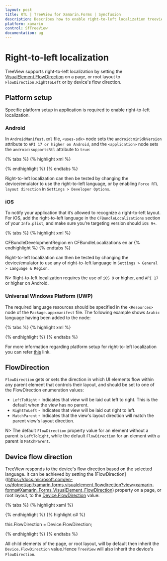 ```yaml
---
layout: post
title: RTL | TreeView for Xamarin.Forms | Syncfusion
description: Describes how to enable right-to-left localization treeview.
platform: xamarin
control: SfTreeView
documentation: ug
---
```


# Right-to-left localization

 TreeView supports right-to-left localization by setting the [VisualElement.FlowDirection](https://docs.microsoft.com/en-us/dotnet/api/xamarin.forms.visualelement.flowdirection?view=xamarin-forms#Xamarin_Forms_VisualElement_FlowDirection) on a page, or root layout to `FlowDirection.RightToLeft` or by device's flow direction.

## Platform setup

Specific platform setup in application is required to enable right-to-left localization.

### Android
 
  In `AndroidManifest.xml` file, `<uses-sdk>` node sets the `android:minSdkVersion` attribute to `API 17 or higher on Android`, and the `<application>` node sets the `android:supportsRtl` attribute to `true`:

{% tabs %}
{% highlight xml %}

<?xml version="1.0" encoding="utf-8"?>
<manifest xmlns:android="http://schemas.android.com/apk/res/android" android:versionCode="1" android:versionName="1.0" package="com.companyname.RTLTreeView">
    <uses-sdk android:minSdkVersion="17" />
    <application android:label="RTLTreeView.Android" android:supportsRtl="true"></application>
</manifest>

{% endhighlight %}
{% endtabs %}

Right-to-left localization can then be tested by changing the device/emulator to use the right-to-left language, or by enabling `Force RTL layout direction` in `Settings > Developer Options`.

### iOS

To notify your application that it’s allowed to recognize a right-to-left layout. For iOS, add the right-to-left language in the `CFBundleLocalizations` section of your `Info.plist`, and make sure you’re targeting version should `iOS 9+`.

{% tabs %}
{% highlight xml %}

<key>CFBundleDevelopmentRegion</key> 
<string>en</string> 
<key>CFBundleLocalizations</key> 
<array> 
    <string>en</string> 
    <string>ar</string> 
</array>
{% endhighlight %}
{% endtabs %}

Right-to-left localization can then be tested by changing the device/emulator to use any of right-to-left language in `Settings > General > Language & Region`.

N> Right-to-left localization requires the use of `iOS 9` or higher, and `API 17` or higher on Android.

### Universal Windows Platform (UWP)

The required language resources should be specified in the `<Resources>` node of the `Package.appxmanifest` file. The following example shows `Arabic` language having been added to the <Resources> node:

{% tabs %}
{% highlight xml %}

<Resources>
    <Resource Language="x-generate"/>
    <Resource Language="en" />
    <Resource Language="ar" />
</Resources>

{% endhighlight %}
{% endtabs %}

For more information regarding platform setup for right-to-left localization you can refer [this](https://blog.xamarin.com/right-to-left-localization-xamarin-forms/) link.

## FlowDirection

`FlowDirection` gets or sets the direction in which UI elements flow within any parent element that controls their layout, and should be set to one of the FlowDirection enumeration values:

* `LeftToRight` - Indicates that view will be laid out left to right. This is the default when the view has no parent.
* `RightToLeft` - Indicates that view will be laid out right to left.
* `MatchParent` -	Indicates that the view's layout direction will match the parent view's layout direction.

N> The default `FlowDirection` property value for an element without a parent is `LeftToRight`, while the default `FlowDirection` for an element with a parent is `MatchParent`.

## Device flow direction

 TreeView responds to the device's flow direction based on the selected language. It can be achieved by setting the [FlowDirection]((https://docs.microsoft.com/en-us/dotnet/api/xamarin.forms.visualelement.flowdirection?view=xamarin-forms#Xamarin_Forms_VisualElement_FlowDirection) property on a page, or root layout, to the [Device.FlowDirection](https://docs.microsoft.com/en-us/dotnet/api/xamarin.forms.device.flowdirection?view=xamarin-forms#Xamarin_Forms_Device_FlowDirection) value:

{% tabs %}
{% highlight xaml %}

<ContentPage FlowDirection="{x:Static Device.FlowDirection}" />

{% endhighlight %}
{% highlight c# %}

this.FlowDirection = Device.FlowDirection;

{% endhighlight %}
{% endtabs %}

All child elements of the page, or root layout, will by default then inherit the `Device.FlowDirection` value.Hence `TreeView` will also inherit the device's `FlowDirection`.

